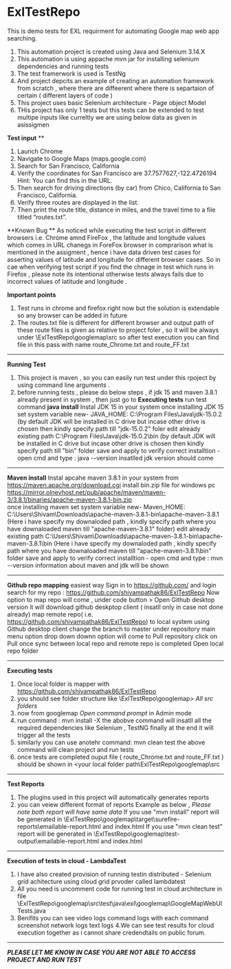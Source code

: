 # ExlTestRepo

This is demo tests for EXL requirment for automating Google map web app searching. 

1. This automation project is created using Java and Selenium 3.14.X
2. This automation is using appache mvn jar for installing selenium dependencies and running tests 
3. The test framerwork is used is TestNg
4. And project depcits an example of creating an automation framework from scratch , where there are diffeerent where there is separtaion of certain ( different layers of code )
5. This project uses basic Selenium architecture - Page object Model
6. THis project has only 1 tests but this tests can be extended to test multipe inputs like curreltly we are using below data as given in asissigmen

**Test input** **
1. Launch Chrome
2. Navigate to Google Maps (maps.google.com)
3. Search for San Francisco, California
4. Verify the coordinates for San Francisco are 37.7577627,-122.4726194
Hint: You can find this in the URL.
5. Then search for driving directions (by car) from Chico, California to San Francisco, California.
6. Verify three routes are displayed in the list.
7. Then print the route title, distance in miles, and the travel time to a file titled “routes.txt”.


**Known Bug **
As noticed while executing the test script in different browsers i.e. Chrome amnd FireFox  , the latitude and longitude values which comes in URL chanegs in ForeFox browser in comprarison what is mentioned in the assigment , hence i have data driven test cases for asserting values of latitude and longitude for different browser cases. So in cae when verifying test script if you find the chnage in test which runs in Firefox , please note its intentional otherwise tests always fails due to incorrect values of latitude and longitude .


**Important points**
1. Test runs in chrome and firefox right now but the solution is extendable so any browser can be added in future 
2. The routes.txt file is different for different browser and output path of these route files is given as relative to project foler , so it will be always under <YourMappedFolder>\ExlTestRepo\googlemap\src so after test execution you can find file in this pass with name route_Chrome.txt and route_FF.txt

************************************************************************
**Running Test**
1. This project is maven , so you can easily run test under this rpoject by using command line arguments .
2. before running tests , please do below steps , if jdk 15 and maven 3.8.1 already present in system , then just go to **Executing tests** run test command 
**java install**
Instal JDK 15 in your system
once installing JDK 15
set system variable
 new- JAVA_HOME: C:\Program Files\Java\jdk-15.0.2 (by default JDK will be installed in C drive but incase other drive is chosen then kindly specify path till "jdk-15.0.2" foler
 edit already existing path 
 C:\Program Files\Java\jdk-15.0.2\bin (by default JDK will be installed in C drive but incase other drive is chosen then kindly specify path till "bin" folder
 save and apply
 to verify correct installtion - open cmd and type : java --version
 insatlled jdk version should come
********************************************************* 
 
 **Maven install**
Instal apcahe maven 3.8.1  in your system from https://maven.apache.org/download.cgi
install bin.zip file for windows pc  https://mirror.olnevhost.net/pub/apache/maven/maven-3/3.8.1/binaries/apache-maven-3.8.1-bin.zip   
once installing maven
set system variable
 new- Maven_HOME: C:\Users\Shivam\Downloads\apache-maven-3.8.1-bin\apache-maven-3.8.1 (Here i have specify my downaloded path , kindly specify path  where you have downaloaded maven till "apache-maven-3.8.1" folder)
 edit already existing path 
C:\Users\Shivam\Downloads\apache-maven-3.8.1-bin\apache-maven-3.8.1\bin (Here i have specify my downaloded path , kindly specify path  where you have downaloaded maven till "apache-maven-3.8.1\bin" folder
 save and apply
 to verify correct installtion - open cmd and type : mvn --version
 information about maven and jdk will be shown
 
 *****************************************************************
 **Github repo mapping**
  easiest way 
  Sign in to https://github.com/ and login
  search for my repo : https://github.com/shivampathak86/ExlTestRepo
  Now option to map repo will come , under code button > Open Github desktop version
  it will download github deskptop client ( insatll only in case not done already)
  map remote repo( i.e. https://github.com/shivampathak86/ExlTestRepo) to local system using Github desktop client
  change the branch to master 
  under repository main menu option
  drop down downn option will come to Pull repository
  click on Pull
  once sync between local repo and remote repo is completed 
  Open local repo folder 
  ************************************************************************
  **Executing tests**
  1. Once local folder is mapper with https://github.com/shivampathak86/ExlTestRepo
  2. you should see folder structure like 
<your local folder path>\ExlTestRepo\googlemap> *All src folders*
  3. now from googlemap *Open command prompt* in Admin mode
  4. run command : mvn install -X
  the abobve command will insatll all the required dependencies like Selenium , TestNG
  finally at the end it will trigger all the tests 
 5. similarly you can use anotehr command: mvn clean test
  the above command will clean project and run tests
 6. once tests are completed ouput file ( route_Chrome.txt and route_FF.txt ) should be shown in <your local folder path\ExlTestRepo\googlemap\src
  
****************************************************************************************
**Test Reports**
1. The plugins used in this project will automatically generates reports 
2. you can veiew different format of reports 
Example as below , *Please note both report will have same data*
If you use "mvn install" report will be generated in <your local folder path>\ExlTestRepo\googlemap\target\surefire-reports\emailable-report.html and index.html
If you use "mvn clean test" report will be generated in <your local folder path>\ExlTestRepo\googlemap\test-output\emailable-report.html and index.html
  
**********************************************************************************************
**Execution of tests in cloud - LambdaTest**
1. I have also created provision of running testin distributed - Selenium grid achitecture using cloud grid prvoder called lambdatest
2. All you need  is uncomment code for running test in cloud architecture in file <your local folder path>\ExlTestRepo\googlemap\src\test\java\exl\googlemap\GoogleMapWebUITests.java
3. Benifits 
 you can see video logs
 command logs with each command screenshot 
 network logs 
 text logs
4.We can see  test results for cloud execution together as i cannot share credendtails on public forum.

*********************************************************************

***PLEASE LET ME KNOW IN CASE YOU ARE NOT ABLE TO ACCESS PROJECT AND RUN TEST***
